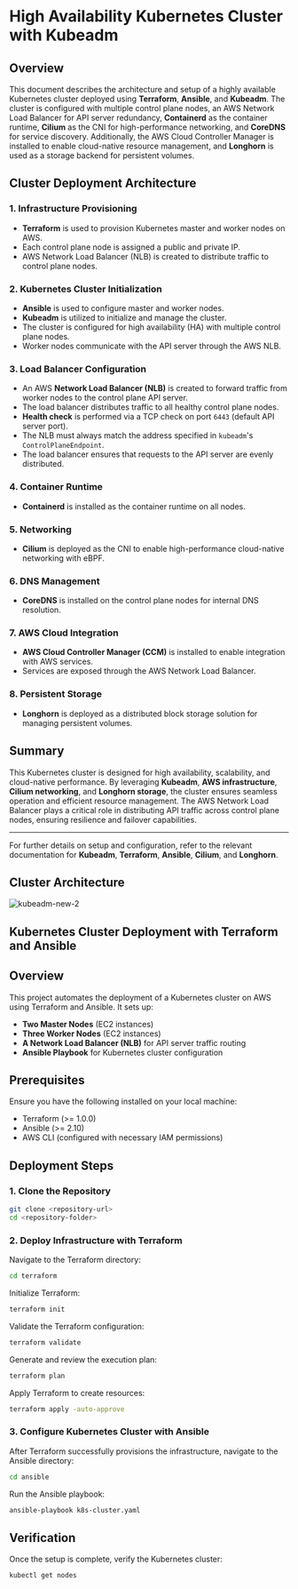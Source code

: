 # High Availability Kubernetes Cluster with Kubeadm

## Overview
This document describes the architecture and setup of a highly available Kubernetes cluster deployed using **Terraform**, **Ansible**, and **Kubeadm**. The cluster is configured with multiple control plane nodes, an AWS Network Load Balancer for API server redundancy, **Containerd** as the container runtime, **Cilium** as the CNI for high-performance networking, and **CoreDNS** for service discovery. Additionally, the AWS Cloud Controller Manager is installed to enable cloud-native resource management, and **Longhorn** is used as a storage backend for persistent volumes.

## Cluster Deployment Architecture

### 1. **Infrastructure Provisioning**
- **Terraform** is used to provision Kubernetes master and worker nodes on AWS.
- Each control plane node is assigned a public and private IP.
- AWS Network Load Balancer (NLB) is created to distribute traffic to control plane nodes.

### 2. **Kubernetes Cluster Initialization**
- **Ansible** is used to configure master and worker nodes.
- **Kubeadm** is utilized to initialize and manage the cluster.
- The cluster is configured for high availability (HA) with multiple control plane nodes.
- Worker nodes communicate with the API server through the AWS NLB.

### 3. **Load Balancer Configuration**
- An AWS **Network Load Balancer (NLB)** is created to forward traffic from worker nodes to the control plane API server.
- The load balancer distributes traffic to all healthy control plane nodes.
- **Health check** is performed via a TCP check on port `6443` (default API server port).
- The NLB must always match the address specified in `kubeadm`'s `ControlPlaneEndpoint`.
- The load balancer ensures that requests to the API server are evenly distributed.

### 4. **Container Runtime**
- **Containerd** is installed as the container runtime on all nodes.

### 5. **Networking**
- **Cilium** is deployed as the CNI to enable high-performance cloud-native networking with eBPF.

### 6. **DNS Management**
- **CoreDNS** is installed on the control plane nodes for internal DNS resolution.

### 7. **AWS Cloud Integration**
- **AWS Cloud Controller Manager (CCM)** is installed to enable integration with AWS services.
- Services are exposed through the AWS Network Load Balancer.

### 8. **Persistent Storage**
- **Longhorn** is deployed as a distributed block storage solution for managing persistent volumes.

## Summary
This Kubernetes cluster is designed for high availability, scalability, and cloud-native performance. By leveraging **Kubeadm**, **AWS infrastructure**, **Cilium networking**, and **Longhorn storage**, the cluster ensures seamless operation and efficient resource management. The AWS Network Load Balancer plays a critical role in distributing API traffic across control plane nodes, ensuring resilience and failover capabilities.

---
For further details on setup and configuration, refer to the relevant documentation for **Kubeadm**, **Terraform**, **Ansible**, **Cilium**, and **Longhorn**.

## Cluster Architecture 
![kubeadm-new-2](https://github.com/user-attachments/assets/0dbdeb8e-ee8c-416a-b8cf-1e9c6b3155f0)

## Kubernetes Cluster Deployment with Terraform and Ansible

## Overview
This project automates the deployment of a Kubernetes cluster on AWS using Terraform and Ansible. It sets up:
- **Two Master Nodes** (EC2 instances)
- **Three Worker Nodes** (EC2 instances)
- **A Network Load Balancer (NLB)** for API server traffic routing
- **Ansible Playbook** for Kubernetes cluster configuration

## Prerequisites
Ensure you have the following installed on your local machine:
- Terraform (>= 1.0.0)
- Ansible (>= 2.10)
- AWS CLI (configured with necessary IAM permissions)

## Deployment Steps

### 1. Clone the Repository
```bash
git clone <repository-url>
cd <repository-folder>
```

### 2. Deploy Infrastructure with Terraform
Navigate to the Terraform directory:
```bash
cd terraform
```
Initialize Terraform:
```bash
terraform init
```
Validate the Terraform configuration:
```bash
terraform validate
```
Generate and review the execution plan:
```bash
terraform plan
```
Apply Terraform to create resources:
```bash
terraform apply -auto-approve
```

### 3. Configure Kubernetes Cluster with Ansible
After Terraform successfully provisions the infrastructure, navigate to the Ansible directory:
```bash
cd ansible
```
Run the Ansible playbook:
```bash
ansible-playbook k8s-cluster.yaml
```

## Verification
Once the setup is complete, verify the Kubernetes cluster:
```bash
kubectl get nodes
```



